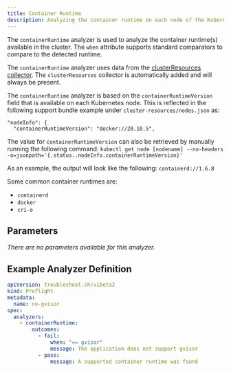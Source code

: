 ```yaml
---
title: Container Runtime
description: Analyzing the container runtime on each node of the Kubernetes cluster
---
```


The `containerRuntime` analyzer is used to analyze the container runtime(s) available in the cluster.
The `when` attribute supports standard comparators to compare to the detected runtime.

The `containerRuntime` analyzer uses data from the [clusterResources collector](https://troubleshoot.sh/collect/cluster-resources).
The `clusterResources` collector is automatically added and will always be present.

The `containerRuntime` analyzer is based on the `containerRuntimeVersion` field that is available on each Kubernetes node. 
This is reflected in the following support bundle example under `cluster-resources/nodes.json` as:

```
"nodeInfo": {
  "containerRuntimeVersion": "docker://20.10.5",
```

The value for `containerRuntimeVersion` can also be retrieved by manually running the following command:
`kubectl get node [nodename] --no-headers -o=jsonpath='{.status..nodeInfo.containerRuntimeVersion}'`

As an example, the output will look like the following: `containerd://1.6.8`

Some common container runtimes are:
 - `containerd`
 - `docker`
 - `cri-o`

## Parameters

*There are no parameters available for this analyzer.*

## Example Analyzer Definition

```yaml
apiVersion: troubleshoot.sh/v1beta2
kind: Preflight
metadata:
  name: no-gvisor
spec:
  analyzers:
    - containerRuntime:
        outcomes:
          - fail:
              when: "== gvisor"
              message: The application does not support gvisor
          - pass:
              message: A supported container runtime was found
```
